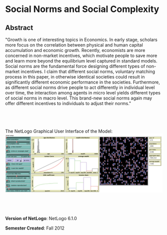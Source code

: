 # Social Norms and Social Complexity

## Abstract


"Growth is one of interesting topics in Economics. In early stage, scholars more focus on the correlation between physical and human capital accumulation and economic growth. Recently, economists are more concerned in non-market incentives, which motivate people to save more and learn more beyond the equilibrium level captured in
standard models. Social norms are the fundamental force designing different types of non-market incentives. I claim that different social norms, voluntary matching process in this paper, in otherwise identical societies could result in significantly different economic performance in the societies. Furthermore, as different social norms drive people to act differently in individual level over time, the interaction among agents in micro level yields different types of social norms in macro level. This brand-new social norms again may offer different incentives to individuals to adjust their norms."

## &nbsp;
The NetLogo Graphical User Interface of the Model: 
![The NetLogo Graphical User Interface](GUI.png)

## &nbsp;

**Version of NetLogo**: NetLogo 6.1.0

**Semester Created**: Fall 2012

